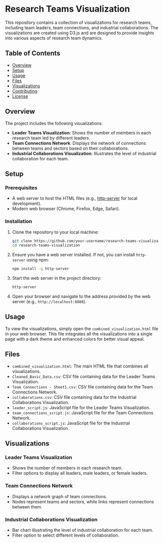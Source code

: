 # Research Teams Visualization

This repository contains a collection of visualizations for research teams, including team leaders, team connections, and industrial collaborations. The visualizations are created using D3.js and are designed to provide insights into various aspects of research team dynamics.

## Table of Contents

- [Overview](#overview)
- [Setup](#setup)
- [Usage](#usage)
- [Files](#files)
- [Visualizations](#visualizations)
- [Contributing](#contributing)
- [License](#license)

## Overview

The project includes the following visualizations:
- **Leader Teams Visualization**: Shows the number of members in each research team led by different leaders.
- **Team Connections Network**: Displays the network of connections between teams and sectors based on their collaborations.
- **Industrial Collaborations Visualization**: Illustrates the level of industrial collaboration for each team.

## Setup

### Prerequisites

- A web server to host the HTML files (e.g., [http-server](https://www.npmjs.com/package/http-server) for local development).
- Modern web browser (Chrome, Firefox, Edge, Safari).

### Installation

1. Clone the repository to your local machine:

    ```bash
    git clone https://github.com/your-username/research-teams-visualization.git
    cd research-teams-visualization
    ```

2. Ensure you have a web server installed. If not, you can install `http-server` using npm:

    ```bash
    npm install -g http-server
    ```

3. Start the web server in the project directory:

    ```bash
    http-server
    ```

4. Open your browser and navigate to the address provided by the web server (e.g., `http://localhost:8080`).

## Usage

To view the visualizations, simply open the `combined_visualization.html` file in your web browser. This file integrates all the visualizations into a single page with a dark theme and enhanced colors for better visual appeal.

## Files

- `combined_visualization.html`: The main HTML file that combines all visualizations.
- `Cleaned_Basic_Data.csv`: CSV file containing data for the Leader Teams Visualization.
- `Team Connections - Sheet1.csv`: CSV file containing data for the Team Connections Network.
- `collaborations.csv`: CSV file containing data for the Industrial Collaborations Visualization.
- `leader_script.js`: JavaScript file for the Leader Teams Visualization.
- `team_connections_script.js`: JavaScript file for the Team Connections Network.
- `collaborations_script.js`: JavaScript file for the Industrial Collaborations Visualization.

## Visualizations

### Leader Teams Visualization

- Shows the number of members in each research team.
- Filter options to display all leaders, male leaders, or female leaders.

### Team Connections Network

- Displays a network graph of team connections.
- Nodes represent teams and sectors, while links represent connections between them.

### Industrial Collaborations Visualization

- Bar chart illustrating the level of industrial collaboration for each team.
- Filter option to select different levels of collaboration.


